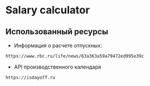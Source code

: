 # Salary calculator

## Использованный ресурсы
* Информация о расчете отпускных:
```
https://www.rbc.ru/life/news/63a363a59a79472ed995e39c 
```
* API производственного календаря
```
https://isdayoff.ru
```
